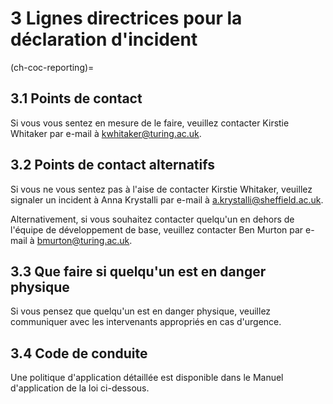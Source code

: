 # 3 Lignes directrices pour la déclaration d'incident

(ch-coc-reporting)=
## 3.1 Points de contact

Si vous vous sentez en mesure de le faire, veuillez contacter Kirstie Whitaker par e-mail à [kwhitaker@turing.ac.uk](mailto:kwhitaker@turing.ac.uk).

## 3.2 Points de contact alternatifs

Si vous ne vous sentez pas à l'aise de contacter Kirstie Whitaker, veuillez signaler un incident à Anna Krystalli par e-mail à [a.krystalli@sheffield.ac.uk](mailto:a.krystalli@sheffield.ac.uk).

Alternativement, si vous souhaitez contacter quelqu'un en dehors de l'équipe de développement de base, veuillez contacter Ben Murton par e-mail à [bmurton@turing.ac.uk](mailto:bmurton@turing.ac.uk).

## 3.3 Que faire si quelqu'un est en danger physique

Si vous pensez que quelqu'un est en danger physique, veuillez communiquer avec les intervenants appropriés en cas d'urgence.

## 3.4 Code de conduite

Une politique d'application détaillée est disponible dans le Manuel d'application de la loi ci-dessous.
